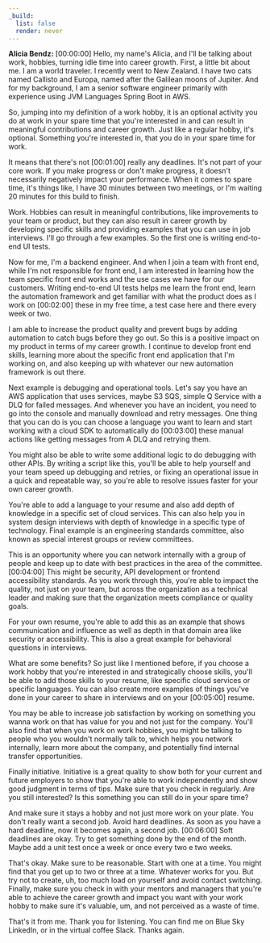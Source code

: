 ```yaml
---
_build:
  list: false
  render: never
---
```


**Alicia Bendz:** [00:00:00] Hello, my name's Alicia, and I'll be talking about work, hobbies, turning idle time into career growth. First, a little bit about me. I am a world traveler. I recently went to New Zealand. I have two cats named Callisto and Europa, named after the Galilean moons of Jupiter. And for my background, I am a senior software engineer primarily with experience using JVM Languages Spring Boot in AWS.

So, jumping into my definition of a work hobby, it is an optional activity you do at work in your spare time that you're interested in and can result in meaningful contributions and career growth. Just like a regular hobby, it's optional. Something you're interested in, that you do in your spare time for work.

It means that there's not [00:01:00] really any deadlines. It's not part of your core work. If you make progress or don't make progress, it doesn't necessarily negatively impact your performance. When it comes to spare time, it's things like, I have 30 minutes between two meetings, or I'm waiting 20 minutes for this build to finish.

Work. Hobbies can result in meaningful contributions, like improvements to your team or product, but they can also result in career growth by developing specific skills and providing examples that you can use in job interviews. I'll go through a few examples. So the first one is writing end-to-end UI tests.

Now for me, I'm a backend engineer. And when I join a team with front end, while I'm not responsible for front end, I am interested in learning how the team specific front end works and the use cases we have for our customers. Writing end-to-end UI tests helps me learn the front end, learn the automation framework and get familiar with what the product does as I work on [00:02:00] these in my free time, a test case here and there every week or two.

I am able to increase the product quality and prevent bugs by adding automation to catch bugs before they go out. So this is a positive impact on my product in terms of my career growth. I continue to develop front end skills, learning more about the specific front end application that I'm working on, and also keeping up with whatever our new automation framework is out there.

Next example is debugging and operational tools. Let's say you have an AWS application that uses services, maybe S3 SQS, simple Q Service with a DLQ for failed messages. And whenever you have an incident, you need to go into the console and manually download and retry messages. One thing that you can do is you can choose a language you want to learn and start working with a cloud SDK to automatically do [00:03:00] these manual actions like getting messages from A DLQ and retrying them.

You might also be able to write some additional logic to do debugging with other APIs. By writing a script like this, you'll be able to help yourself and your team speed up debugging and retries, or fixing an operational issue in a quick and repeatable way, so you're able to resolve issues faster for your own career growth.

You're able to add a language to your resume and also add depth of knowledge in a specific set of cloud services. This can also help you in system design interviews with depth of knowledge in a specific type of technology. Final example is an engineering standards committee, also known as special interest groups or review committees.

This is an opportunity where you can network internally with a group of people and keep up to date with best practices in the area of the committee. [00:04:00] This might be security, API development or frontend accessibility standards. As you work through this, you're able to impact the quality, not just on your team, but across the organization as a technical leader and making sure that the organization meets compliance or quality goals.

For your own resume, you're able to add this as an example that shows communication and influence as well as depth in that domain area like security or accessibility. This is also a great example for behavioral questions in interviews.

What are some benefits? So just like I mentioned before, if you choose a work hobby that you're interested in and strategically choose skills, you'll be able to add those skills to your resume, like specific cloud services or specific languages. You can also create more examples of things you've done in your career to share in interviews and on your [00:05:00] resume.

You may be able to increase job satisfaction by working on something you wanna work on that has value for you and not just for the company. You'll also find that when you work on work hobbies, you might be talking to people who you wouldn't normally talk to, which helps you network internally, learn more about the company, and potentially find internal transfer opportunities.

Finally initiative. Initiative is a great quality to show both for your current and future employers to show that you're able to work independently and show good judgment in terms of tips. Make sure that you check in regularly. Are you still interested? Is this something you can still do in your spare time?

And make sure it stays a hobby and not just more work on your plate. You don't really want a second job. Avoid hard deadlines. As soon as you have a hard deadline, now it becomes again, a second job. [00:06:00] Soft deadlines are okay. Try to get something done by the end of the month. Maybe add a unit test once a week or once every two e two weeks.

That's okay. Make sure to be reasonable. Start with one at a time. You might find that you get up to two or three at a time. Whatever works for you. But try not to create, uh, too much load on yourself and avoid contact switching. Finally, make sure you check in with your mentors and managers that you're able to achieve the career growth and impact you want with your work hobby to make sure it's valuable, um, and not perceived as a waste of time.

That's it from me. Thank you for listening. You can find me on Blue Sky LinkedIn, or in the virtual coffee Slack. Thanks again.